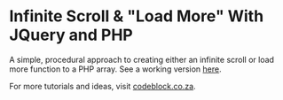 # Infinite Scroll & "Load More" With JQuery and PHP
A simple, procedural approach to creating either an infinite scroll or load more function to a PHP array. See a working version [here][1].

For more tutorials and ideas, visit [codeblock.co.za][2].

[1]: https://sandbox.codeblock.co.za/pagination-with-ajax
[2]: https://codeblock.co.za/
